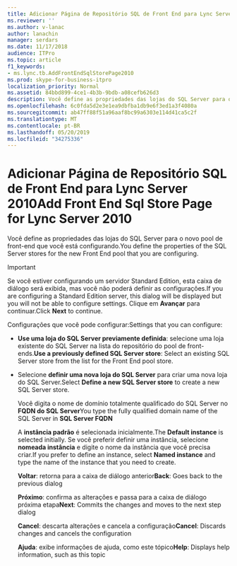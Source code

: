 ```yaml
---
title: Adicionar Página de Repositório SQL de Front End para Lync Server 2010
ms.reviewer: ''
ms.author: v-lanac
author: lanachin
manager: serdars
ms.date: 11/17/2018
audience: ITPro
ms.topic: article
f1_keywords:
- ms.lync.tb.AddFrontEndSqlStorePage2010
ms.prod: skype-for-business-itpro
localization_priority: Normal
ms.assetid: 84bbd899-4ce1-4b3b-9bdb-a08cefb626d3
description: Você define as propriedades das lojas do SQL Server para o novo pool de front-end que você está configurando.
ms.openlocfilehash: 6c0fda5d2e3e1ea9dbfba1db9e6f3ed1a3f4080a
ms.sourcegitcommit: ab47ff88f51a96aaf8bc99a6303e114d41ca5c2f
ms.translationtype: MT
ms.contentlocale: pt-BR
ms.lasthandoff: 05/20/2019
ms.locfileid: "34275336"
---
```

# <a name="add-front-end-sql-store-page-for-lync-server-2010"></a><span data-ttu-id="bdbcb-103">Adicionar Página de Repositório SQL de Front End para Lync Server 2010</span><span class="sxs-lookup"><span data-stu-id="bdbcb-103">Add Front End Sql Store Page for Lync Server 2010</span></span>
 
<span data-ttu-id="bdbcb-104">Você define as propriedades das lojas do SQL Server para o novo pool de front-end que você está configurando.</span><span class="sxs-lookup"><span data-stu-id="bdbcb-104">You define the properties of the SQL Server stores for the new Front End pool that you are configuring.</span></span>
  
> [!IMPORTANT]
> <span data-ttu-id="bdbcb-105">Se você estiver configurando um servidor Standard Edition, esta caixa de diálogo será exibida, mas você não poderá definir as configurações.</span><span class="sxs-lookup"><span data-stu-id="bdbcb-105">If you are configuring a Standard Edition server, this dialog will be displayed but you will not be able to configure settings.</span></span> <span data-ttu-id="bdbcb-106">Clique em **Avançar** para continuar.</span><span class="sxs-lookup"><span data-stu-id="bdbcb-106">Click **Next** to continue.</span></span>
  
<span data-ttu-id="bdbcb-107">Configurações que você pode configurar:</span><span class="sxs-lookup"><span data-stu-id="bdbcb-107">Settings that you can configure:</span></span>
  
- <span data-ttu-id="bdbcb-108">**Use uma loja do SQL Server previamente definida**: selecione uma loja existente do SQL Server na lista do repositório do pool de front-ends.</span><span class="sxs-lookup"><span data-stu-id="bdbcb-108">**Use a previously defined SQL Server store**: Select an existing SQL Server store from the list for the Front End pool store.</span></span>
    
- <span data-ttu-id="bdbcb-109">Selecione **definir uma nova loja do SQL Server** para criar uma nova loja do SQL Server.</span><span class="sxs-lookup"><span data-stu-id="bdbcb-109">Select **Define a new SQL Server store** to create a new SQL Server store.</span></span>
    
    <span data-ttu-id="bdbcb-110">Você digita o nome de domínio totalmente qualificado do SQL Server no **FQDN do SQL Server**</span><span class="sxs-lookup"><span data-stu-id="bdbcb-110">You type the fully qualified domain name of the SQL Server in **SQL Server FQDN**</span></span>
    
    <span data-ttu-id="bdbcb-111">A **instância padrão** é selecionada inicialmente.</span><span class="sxs-lookup"><span data-stu-id="bdbcb-111">The **Default instance** is selected initially.</span></span> <span data-ttu-id="bdbcb-112">Se você preferir definir uma instância, selecione **nomeada instância** e digite o nome da instância que você precisa criar.</span><span class="sxs-lookup"><span data-stu-id="bdbcb-112">If you prefer to define an instance, select **Named instance** and type the name of the instance that you need to create.</span></span>
    
  <span data-ttu-id="bdbcb-113">**Voltar**: retorna para a caixa de diálogo anterior</span><span class="sxs-lookup"><span data-stu-id="bdbcb-113">**Back**: Goes back to the previous dialog</span></span>
  
  <span data-ttu-id="bdbcb-114">**Próximo**: confirma as alterações e passa para a caixa de diálogo próxima etapa</span><span class="sxs-lookup"><span data-stu-id="bdbcb-114">**Next**: Commits the changes and moves to the next step dialog</span></span>
  
  <span data-ttu-id="bdbcb-115">**Cancel**: descarta alterações e cancela a configuração</span><span class="sxs-lookup"><span data-stu-id="bdbcb-115">**Cancel**: Discards changes and cancels the configuration</span></span>
  
  <span data-ttu-id="bdbcb-116">**Ajuda**: exibe informações de ajuda, como este tópico</span><span class="sxs-lookup"><span data-stu-id="bdbcb-116">**Help**: Displays help information, such as this topic</span></span>
  

